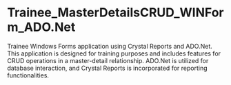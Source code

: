 # Trainee_MasterDetailsCRUD_WINForm_ADO.Net
Trainee Windows Forms application using Crystal Reports and ADO.Net. This application is designed for training purposes and includes features for CRUD operations in a master-detail relationship. ADO.Net is utilized for database interaction, and Crystal Reports is incorporated for reporting functionalities.
